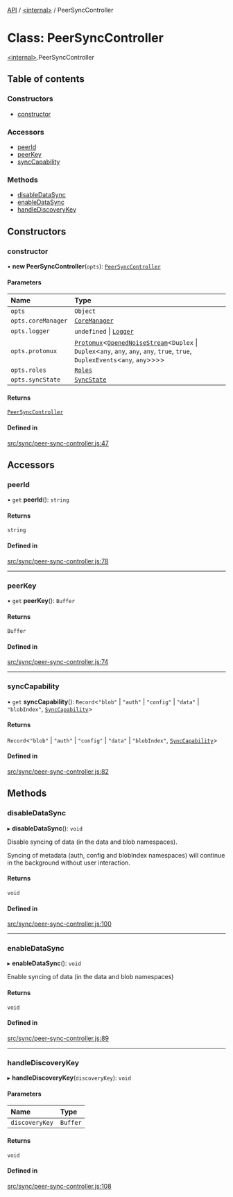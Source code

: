 [API](../README.md) / [\<internal\>](../modules/internal_.md) / PeerSyncController

# Class: PeerSyncController

[\<internal\>](../modules/internal_.md).PeerSyncController

## Table of contents

### Constructors

- [constructor](internal_.PeerSyncController.md#constructor)

### Accessors

- [peerId](internal_.PeerSyncController.md#peerid)
- [peerKey](internal_.PeerSyncController.md#peerkey)
- [syncCapability](internal_.PeerSyncController.md#synccapability)

### Methods

- [disableDataSync](internal_.PeerSyncController.md#disabledatasync)
- [enableDataSync](internal_.PeerSyncController.md#enabledatasync)
- [handleDiscoveryKey](internal_.PeerSyncController.md#handlediscoverykey)

## Constructors

### constructor

• **new PeerSyncController**(`opts`): [`PeerSyncController`](internal_.PeerSyncController.md)

#### Parameters

| Name | Type |
| :------ | :------ |
| `opts` | `Object` |
| `opts.coreManager` | [`CoreManager`](internal_.CoreManager.md) |
| `opts.logger` | `undefined` \| [`Logger`](internal_.Logger.md) |
| `opts.protomux` | [`Protomux`](internal_.Protomux.md)\<[`OpenedNoiseStream`](../modules/internal_.md#openednoisestream)\<`Duplex` \| `Duplex`\<`any`, `any`, `any`, `any`, ``true``, ``true``, `DuplexEvents`\<`any`, `any`\>\>\>\> |
| `opts.roles` | [`Roles`](internal_.Roles.md) |
| `opts.syncState` | [`SyncState`](internal_.SyncState.md) |

#### Returns

[`PeerSyncController`](internal_.PeerSyncController.md)

#### Defined in

[src/sync/peer-sync-controller.js:47](https://github.com/digidem/mapeo-core-next/blob/315dc9781d8d2f74f17b1fd651a3ae81272b7fac/src/sync/peer-sync-controller.js#L47)

## Accessors

### peerId

• `get` **peerId**(): `string`

#### Returns

`string`

#### Defined in

[src/sync/peer-sync-controller.js:78](https://github.com/digidem/mapeo-core-next/blob/315dc9781d8d2f74f17b1fd651a3ae81272b7fac/src/sync/peer-sync-controller.js#L78)

___

### peerKey

• `get` **peerKey**(): `Buffer`

#### Returns

`Buffer`

#### Defined in

[src/sync/peer-sync-controller.js:74](https://github.com/digidem/mapeo-core-next/blob/315dc9781d8d2f74f17b1fd651a3ae81272b7fac/src/sync/peer-sync-controller.js#L74)

___

### syncCapability

• `get` **syncCapability**(): `Record`\<``"blob"`` \| ``"auth"`` \| ``"config"`` \| ``"data"`` \| ``"blobIndex"``, [`SyncCapability`](../modules/internal_.md#synccapability)\>

#### Returns

`Record`\<``"blob"`` \| ``"auth"`` \| ``"config"`` \| ``"data"`` \| ``"blobIndex"``, [`SyncCapability`](../modules/internal_.md#synccapability)\>

#### Defined in

[src/sync/peer-sync-controller.js:82](https://github.com/digidem/mapeo-core-next/blob/315dc9781d8d2f74f17b1fd651a3ae81272b7fac/src/sync/peer-sync-controller.js#L82)

## Methods

### disableDataSync

▸ **disableDataSync**(): `void`

Disable syncing of data (in the data and blob namespaces).

Syncing of metadata (auth, config and blobIndex namespaces) will continue
in the background without user interaction.

#### Returns

`void`

#### Defined in

[src/sync/peer-sync-controller.js:100](https://github.com/digidem/mapeo-core-next/blob/315dc9781d8d2f74f17b1fd651a3ae81272b7fac/src/sync/peer-sync-controller.js#L100)

___

### enableDataSync

▸ **enableDataSync**(): `void`

Enable syncing of data (in the data and blob namespaces)

#### Returns

`void`

#### Defined in

[src/sync/peer-sync-controller.js:89](https://github.com/digidem/mapeo-core-next/blob/315dc9781d8d2f74f17b1fd651a3ae81272b7fac/src/sync/peer-sync-controller.js#L89)

___

### handleDiscoveryKey

▸ **handleDiscoveryKey**(`discoveryKey`): `void`

#### Parameters

| Name | Type |
| :------ | :------ |
| `discoveryKey` | `Buffer` |

#### Returns

`void`

#### Defined in

[src/sync/peer-sync-controller.js:108](https://github.com/digidem/mapeo-core-next/blob/315dc9781d8d2f74f17b1fd651a3ae81272b7fac/src/sync/peer-sync-controller.js#L108)
